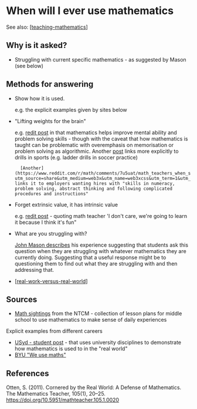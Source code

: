 # When will I ever use mathematics

See also: [[teaching-mathematics]]

## Why is it asked?

- Struggling with current specific mathematics - as suggested by Mason (see below)

## Methods for answering

- Show how it is used.

    e.g. the explicit examples given by sites below

- "Lifting weights for the brain"

    e.g. [redit post](https://www.reddit.com/r/math/comments/7u5uat/math_teachers_when_students_inevitably_ask_when/dthtqxs/?utm_source=share&utm_medium=web3x&utm_name=web3xcss&utm_term=1&utm_content=share_button) in that mathematics helps improve mental ability and problem solving skills - though with the caveat that how mathematics is taught can be problematic with overemphasis on memorisation or problem solving as algorithmic. Another [post](https://www.reddit.com/r/math/comments/7u5uat/math_teachers_when_students_inevitably_ask_when/dtipbyz/?utm_source=share&utm_medium=web3x&utm_name=web3xcss&utm_term=1&utm_content=share_button) links more explicitly to drills in sports (e.g. ladder drills in soccer practice)

        [Another](https://www.reddit.com/r/math/comments/7u5uat/math_teachers_when_students_inevitably_ask_when/dti6e89/?utm_source=share&utm_medium=web3x&utm_name=web3xcss&utm_term=1&utm_content=share_button) links it to employers wanting hires with "skills in numeracy, problem solving, abstract thinking and following complicated procedures and instructions"

- Forget extrinsic value, it has intrinsic value

    e.g. [redit post](https://www.reddit.com/r/math/comments/7u5uat/math_teachers_when_students_inevitably_ask_when/dthvr02/?utm_source=share&utm_medium=web3x&utm_name=web3xcss&utm_term=1&utm_content=share_button) - quoting math teacher 'I don't care, we're going to learn it because I think it's fun"

- What are you struggling with?

    [John Mason describes](https://educationblog.oup.com/secondary/maths/why-are-we-doing-this-miss) his experience suggesting that students ask this question when they are struggling with whatever mathematics they are currently doing. Suggesting that a useful response might be to questioning them to find out what they are struggling with and then addressing that.

- [[real-work-versus-real-world]]


## Sources 

- [Math sightings](https://www.nctm.org/classroomresources/) from the NTCM - collection of lesson plans for middle school to use mathematics to make sense of daily experiences

Explicit examples from different careers
- [USyd - student post](https://www.sydney.edu.au/study/student-life/student-news/2019/08/01/when-will-i-ever-use-maths.html) - that uses university disciplines to demonstrate how mathematics is used to in the "real world"
- [BYU "We use maths"](http://weusemath.org/?page_id=800)

## References

Otten, S. (2011). Cornered by the Real World: A Defense of Mathematics. The Mathematics Teacher, 105(1), 20–25. https://doi.org/10.5951/mathteacher.105.1.0020


[//begin]: # "Autogenerated link references for markdown compatibility"
[teaching-mathematics]: teaching-mathematics "Teaching Mathematics"
[real-work-versus-real-world]: real-work-versus-real-world "Real work versus Real world"
[//end]: # "Autogenerated link references"